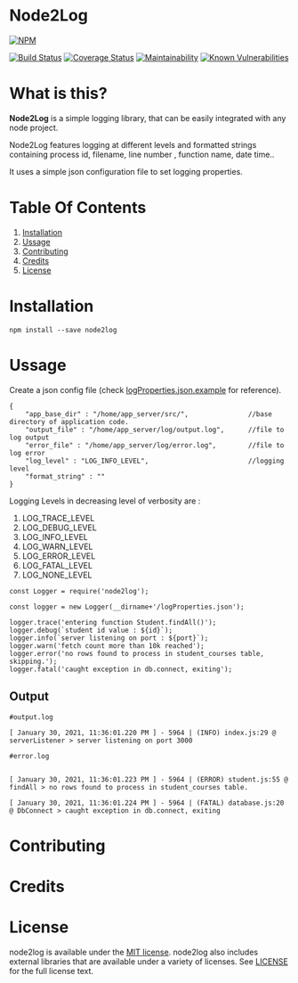 # Node2Log
[![NPM](https://nodei.co/npm/node2log.png?compact=true)](https://nodei.co/npm/node2log/)

[![Build Status](https://travis-ci.com/ankushTripathi/node2log.svg?branch=master)](https://travis-ci.com/ankushTripathi/node2log)
[![Coverage Status](https://coveralls.io/repos/github/ankushTripathi/node2log/badge.svg?branch=master)](https://coveralls.io/github/ankushTripathi/node2log?branch=master)
[![Maintainability](https://api.codeclimate.com/v1/badges/a102b6e0776ac121ae11/maintainability)](https://codeclimate.com/github/ankushTripathi/node2log/maintainability)
[![Known Vulnerabilities](https://snyk.io/test/npm/node2log/1.0.1/badge.svg)](https://snyk.io/test/npm/node2log/1.0.1)

# What is this?

**Node2Log** is a simple logging library, that can be easily integrated with any node project.<br/>

Node2Log features logging at different levels and formatted strings containing process id, filename, line number , function name, date time..<br/>

It uses a simple json configuration file to set logging properties.


# Table Of Contents

1. [Installation](https://github.com/ankushTripathi/node2log#Installtion)
1. [Ussage](https://github.com/ankushTripathi/node2log#Ussage)
1. [Contributing](https://github.com/ankushTripathi/node2log#Contributing)
1. [Credits](https://github.com/ankushTripathi/node2log#Credits)
1. [License](https://github.com/ankushTripathi/node2log#License)

# Installation

`npm install --save node2log`

# Ussage

Create a json config file (check [logProperties.json.example](https://github.com/ankushTripathi/node2log/blob/master/logProperties.json.example) for reference).

```
{
    "app_base_dir" : "/home/app_server/src/",               //base directory of application code.
    "output_file" : "/home/app_server/log/output.log",      //file to log output
    "error_file" : "/home/app_server/log/error.log",        //file to log error
    "log_level" : "LOG_INFO_LEVEL",                         //logging level
    "format_string" : ""
}
```

Logging Levels in decreasing level of verbosity are :
1. LOG_TRACE_LEVEL  
1. LOG_DEBUG_LEVEL  
1. LOG_INFO_LEVEL  
1. LOG_WARN_LEVEL  
1. LOG_ERROR_LEVEL  
1. LOG_FATAL_LEVEL  
1. LOG_NONE_LEVEL 


```
const Logger = require('node2log');

const logger = new Logger(__dirname+'/logProperties.json');

logger.trace('entering function Student.findAll()');
logger.debug(`student id value : ${id}`);
logger.info(`server listening on port : ${port}`);
logger.warn('fetch count more than 10k reached');
logger.error('no rows found to process in student_courses table, skipping.');
logger.fatal('caught exception in db.connect, exiting');

```

## Output

```
#output.log

[ January 30, 2021, 11:36:01.220 PM ] - 5964 | (INFO) index.js:29 @ serverListener > server listening on port 3000

```

```
#error.log


[ January 30, 2021, 11:36:01.223 PM ] - 5964 | (ERROR) student.js:55 @ findAll > no rows found to process in student_courses table.

[ January 30, 2021, 11:36:01.224 PM ] - 5964 | (FATAL) database.js:20 @ DbConnect > caught exception in db.connect, exiting

```

# Contributing

# Credits

# License

node2log is available under the [MIT license](https://opensource.org/licenses/MIT). node2log also includes external libraries that are available under a variety of licenses. See [LICENSE](https://github.com/ankushTripathi/node2log/blob/master/LICENSE) for the full license text.
